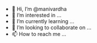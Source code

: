 - 👋 Hi, I’m @manivardha
- 👀 I’m interested in ...
- 🌱 I’m currently learning ...
- 💞️ I’m looking to collaborate on ...
- 📫 How to reach me ...

<!---
manivardha/manivardha is a ✨ special ✨ repository because its `README.md` (this file) appears on your GitHub profile.
You can click the Preview link to take a look at your changes.
--->
